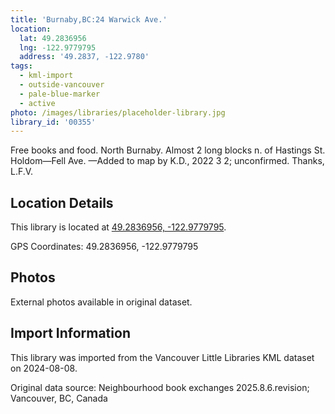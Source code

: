 ```yaml
---
title: 'Burnaby,BC:24 Warwick Ave.'
location:
  lat: 49.2836956
  lng: -122.9779795
  address: '49.2837, -122.9780'
tags:
  - kml-import
  - outside-vancouver
  - pale-blue-marker
  - active
photo: /images/libraries/placeholder-library.jpg
library_id: '00355'
---
```

Free books and food. North Burnaby.
Almost 2 long blocks n. of Hastings St.
Holdom—Fell Ave.
—Added to map by K.D., 2022 3 2; unconfirmed. Thanks, L.F.V.  

## Location Details

This library is located at [49.2836956, -122.9779795](https://www.google.com/maps?q=49.2836956,-122.9779795).

GPS Coordinates: 49.2836956, -122.9779795

## Photos

External photos available in original dataset.

## Import Information

This library was imported from the Vancouver Little Libraries KML dataset on 2024-08-08.

Original data source: Neighbourhood book exchanges 2025.8.6.revision; Vancouver, BC, Canada
